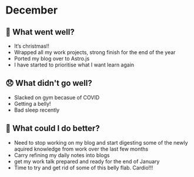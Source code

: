 # December

## 💪 What went well?

- It’s christmas!!
- Wrapped all my work projects, strong finish for the end of the year
- Ported my blog over to Astro.js
- I have started to prioritise what I want learn again

## 😞 What didn't go well?

- Slacked on gym becasue of COVID
- Getting a belly!
- Bad sleep recently

## 🚀 What could I do better?

- Need to stop working on my blog and start digesting some of the newly aquired knowledge from work over the last few months
- Carry refining my daily notes into blogs
- get my work talk prepared and ready for the end of January
- Time to try and get rid of some of this belly flab. Cardio!!!